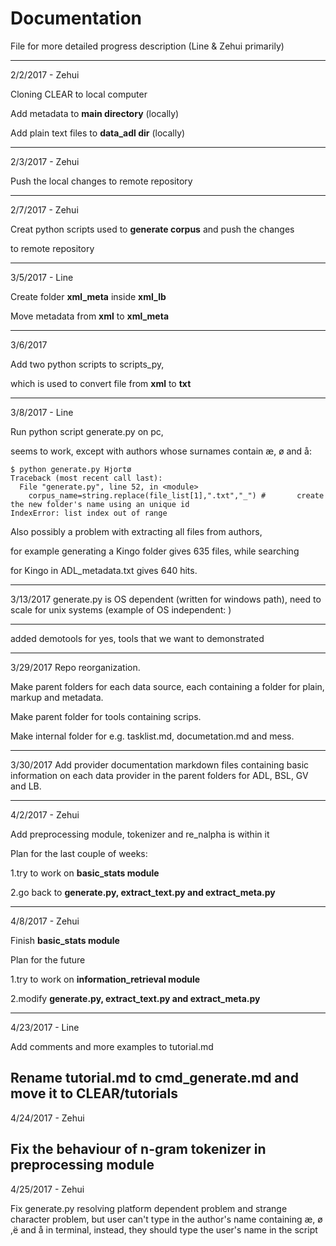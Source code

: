 # Documentation #

File for more detailed progress description (Line & Zehui primarily)

---
2/2/2017 - Zehui

Cloning CLEAR to local computer

Add metadata to **main directory** (locally)

Add plain text files to **data_adl dir** (locally)

***
2/3/2017 - Zehui

Push the local changes to remote repository

---
2/7/2017 - Zehui

Creat python scripts used to **generate corpus** and push the changes

to remote repository

---
3/5/2017 - Line

Create folder **xml_meta** inside **xml_lb**

Move  metadata from **xml** to **xml_meta**

---
3/6/2017

Add two python scripts to scripts_py,

which is used to convert file from **xml** to **txt**

---
3/8/2017 - Line

Run python script generate.py on pc,

seems to work, except with authors whose surnames contain æ, ø and å:
~~~
$ python generate.py Hjortø
Traceback (most recent call last):
  File "generate.py", line 52, in <module>
    corpus_name=string.replace(file_list[1],".txt","_") #       create the new folder's name using an unique id
IndexError: list index out of range
~~~

Also possibly a problem with extracting all files from authors,

for example generating a Kingo folder gives 635 files, while searching

for Kingo in ADL_metadata.txt gives 640 hits.

---
3/13/2017
generate.py is OS dependent (written for windows path), need to scale for unix systems (example of OS independent: )

---
added demotools for yes, tools that we want to demonstrated

---
3/29/2017
Repo reorganization.

Make parent folders for each data source, each containing a folder for plain, markup and metadata.

Make parent folder for tools containing scrips.

Make internal folder for e.g. tasklist.md, documetation.md and mess.

---
3/30/2017
Add provider documentation markdown files containing basic information on each data provider in the parent folders for ADL, BSL, GV and LB.

---
4/2/2017 - Zehui

Add preprocessing module, tokenizer and re_nalpha is within it

Plan for the last couple of weeks:

1.try to work on  **basic_stats module**

2.go back to **generate.py, extract_text.py and extract_meta.py**

---
4/8/2017 - Zehui

Finish  **basic_stats module**

Plan for the future

1.try to work on **information_retrieval module**

2.modify **generate.py, extract_text.py and extract_meta.py**

---
4/23/2017 - Line

Add comments and more examples to tutorial.md

Rename tutorial.md to cmd_generate.md and move it to CLEAR/tutorials
---
4/24/2017 - Zehui

Fix the behaviour of n-gram tokenizer in preprocessing module
---
4/25/2017 - Zehui

Fix generate.py resolving platform dependent problem and strange character problem, but user can't type in the author's name containing æ, ø ,ë and å in terminal, instead, they should type the user's name in the script
